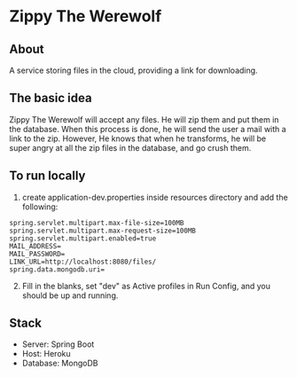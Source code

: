 # Zippy The Werewolf

## About
A service storing files in the cloud, providing a link for downloading.

## The basic idea
Zippy The Werewolf will accept any files. He will zip them and put them in the database. When this process is done, he will send the user a mail with a link to the zip. However, He knows that when he transforms, he will be super angry at all the zip files in the database, and go crush them.

## To run locally 
1. create application-dev.properties inside resources directory and add the following:
```
spring.servlet.multipart.max-file-size=100MB
spring.servlet.multipart.max-request-size=100MB
spring.servlet.multipart.enabled=true
MAIL_ADDRESS=
MAIL_PASSWORD=
LINK_URL=http://localhost:8080/files/
spring.data.mongodb.uri=
```
2. Fill in the blanks, set "dev" as Active profiles in Run Config, and you should be up and running.

## Stack
* Server: Spring Boot
* Host: Heroku
* Database: MongoDB
